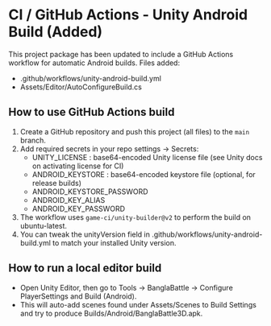 # CI / GitHub Actions - Unity Android Build (Added)

This project package has been updated to include a GitHub Actions workflow for automatic Android builds.
Files added:

- .github/workflows/unity-android-build.yml
- Assets/Editor/AutoConfigureBuild.cs

## How to use GitHub Actions build
1. Create a GitHub repository and push this project (all files) to the `main` branch.
2. Add required secrets in your repo settings -> Secrets:
   - UNITY_LICENSE : base64-encoded Unity license file (see Unity docs on activating license for CI)
   - ANDROID_KEYSTORE : base64-encoded keystore file (optional, for release builds)
   - ANDROID_KEYSTORE_PASSWORD
   - ANDROID_KEY_ALIAS
   - ANDROID_KEY_PASSWORD
3. The workflow uses `game-ci/unity-builder@v2` to perform the build on ubuntu-latest.
4. You can tweak the unityVersion field in .github/workflows/unity-android-build.yml to match your installed Unity version.

## How to run a local editor build
- Open Unity Editor, then go to Tools -> BanglaBattle -> Configure PlayerSettings and Build (Android).
- This will auto-add scenes found under Assets/Scenes to Build Settings and try to produce Builds/Android/BanglaBattle3D.apk.

